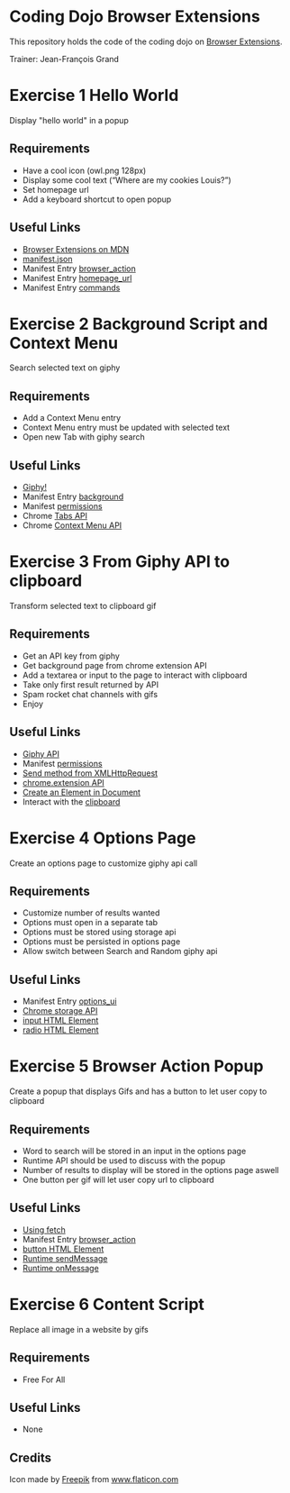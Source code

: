 # Coding Dojo Browser Extensions

This repository holds the code of the coding dojo on [Browser Extensions](https://developer.mozilla.org/en-US/Add-ons/WebExtensions).

Trainer: Jean-François Grand

# Exercise 1 Hello World

Display "hello world" in a popup

## Requirements

- Have a cool icon (owl.png 128px)
- Display some cool text (“Where are my cookies Louis?”)
- Set homepage url
- Add a keyboard shortcut to open popup

## Useful Links

- [Browser Extensions on MDN](https://developer.mozilla.org/en-US/Add-ons/WebExtensions)
- [manifest.json](https://developer.mozilla.org/en-US/Add-ons/WebExtensions/manifest.json)
- Manifest Entry [browser_action](https://developer.mozilla.org/en-US/Add-ons/WebExtensions/manifest.json/browser_action)
- Manifest Entry [homepage_url](https://developer.mozilla.org/en-US/Add-ons/WebExtensions/manifest.json/homepage_url)
- Manifest Entry [commands](https://developer.mozilla.org/en-US/Add-ons/WebExtensions/manifest.json/commands)

# Exercise 2 Background Script and Context Menu

Search selected text on giphy

## Requirements

- Add a Context Menu entry
- Context Menu entry must be updated with selected text
- Open new Tab with giphy search

## Useful Links

- [Giphy!](https://giphy.com/)
- Manifest Entry [background](https://developer.mozilla.org/en-US/Add-ons/WebExtensions/manifest.json/background)
- Manifest [permissions](https://developer.mozilla.org/fr/Add-ons/WebExtensions/manifest.json/permissions)
- Chrome [Tabs API](https://developer.chrome.com/extensions/tabs#manifest)
- Chrome [Context Menu API](https://developer.chrome.com/apps/contextMenus)

# Exercise 3 From Giphy API to clipboard

Transform selected text to clipboard gif

## Requirements

- Get an API key from giphy
- Get background page from chrome extension API
- Add a textarea or input to the page to interact with clipboard
- Take only first result returned by API
- Spam rocket chat channels with gifs
- Enjoy

## Useful Links

- [Giphy API](https://developers.giphy.com/)
- Manifest [permissions](https://developer.mozilla.org/fr/Add-ons/WebExtensions/manifest.json/permissions)
- [Send method from XMLHttpRequest](https://developer.mozilla.org/en-US/docs/Web/API/XMLHttpRequest/send)
- [chrome.extension API](https://developer.chrome.com/extensions/extension)
- [Create an Element in Document](https://developer.mozilla.org/en-US/docs/Web/API/Document/createElement)
- Interact with the [clipboard](https://developer.mozilla.org/en-US/Add-ons/WebExtensions/Interact_with_the_clipboard)

# Exercise 4 Options Page

Create an options page to customize giphy api call

## Requirements

- Customize number of results wanted
- Options must open in a separate tab
- Options must be stored using storage api
- Options must be persisted in options page
- Allow switch between Search and Random giphy api

## Useful Links

- Manifest Entry [options_ui](https://developer.mozilla.org/en-US/Add-ons/WebExtensions/manifest.json/options_ui)
- [Chrome storage API](https://developer.chrome.com/apps/storage)
- [input HTML Element](https://developer.mozilla.org/en-US/docs/Web/HTML/Element/input/text)
- [radio HTML Element](https://developer.mozilla.org/fr/docs/Web/HTML/Element/Input/radio)

# Exercise 5 Browser Action Popup

Create a popup that displays Gifs and has a button to let user copy to clipboard

## Requirements

- Word to search will be stored in an input in the options page
- Runtime API should be used to discuss with the popup
- Number of results to display will be stored in the options page aswell
- One button per gif will let user copy url to clipboard


## Useful Links

- [Using fetch](https://developer.mozilla.org/en-US/docs/Web/API/Fetch_API/Using_Fetch)
- Manifest Entry [browser_action](https://developer.mozilla.org/en-US/Add-ons/WebExtensions/manifest.json/browser_action)
- [button HTML Element](https://developer.mozilla.org/en-US/docs/Web/HTML/Element/input/button)
- [Runtime sendMessage](https://developer.mozilla.org/en-US/Add-ons/WebExtensions/API/runtime/sendMessage)
- [Runtime onMessage](https://developer.mozilla.org/en-US/Add-ons/WebExtensions/API/runtime/onMessage)

# Exercise 6 Content Script

Replace all image in a website by gifs

## Requirements

- Free For All

## Useful Links

- None

## Credits

Icon made by [Freepik](http://www.freepik.com) from www.flaticon.com
